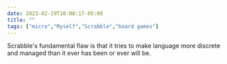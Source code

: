 ---date: 2023-02-19T10:08:17-05:00title: ""tags: ["micro","Myself","Scrabble","board games"]---Scrabble's fundamental flaw is that it tries to make language more discrete and managed than it ever has been or ever will be.